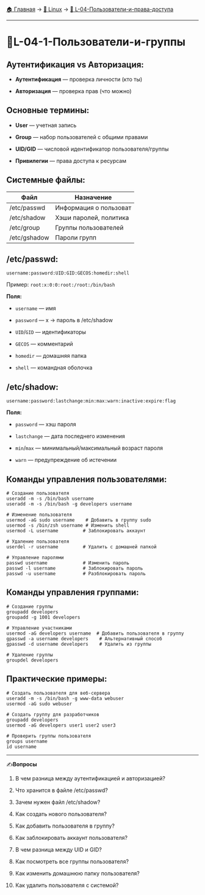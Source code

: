 [🏠 Главная](../../README.md) → [🐧 Linux](../../README.md#-linux) → [👥 L-04-Пользователи-и-права-доступа](../../README.md#-l-04-пользователи-и-права-доступа)

---

# 👥L-04-1-Пользователи-и-группы

## Аутентификация vs Авторизация:

- **Аутентификация** — проверка личности (кто ты)

- **Авторизация** — проверка прав (что можно)

## Основные термины:

- **User** — учетная запись

- **Group** — набор пользователей с общими правами

- **UID/GID** — числовой идентификатор пользователя/группы

- **Привилегии** — права доступа к ресурсам

## Системные файлы:

| Файл        | Назначение             |
|------------|-------------------------|
| /etc/passwd | Информация о пользоват |
| /etc/shadow | Хэши паролей, политика |
| /etc/group  | Группы пользователей   |
| /etc/gshadow| Пароли групп           |

## /etc/passwd:

```Shell
username:password:UID:GID:GECOS:homedir:shell
```

Пример: `root:x:0:0:root:/root:/bin/bash`

**Поля:**

- `username` — имя

- `password` — x → пароль в /etc/shadow

- `UID`/`GID` — идентификаторы

- `GECOS` — комментарий

- `homedir` — домашняя папка

- `shell` — командная оболочка

## /etc/shadow:

```Shell
username:password:lastchange:min:max:warn:inactive:expire:flag
```

**Поля:**

- `password` — хэш пароля

- `lastchange` — дата последнего изменения

- `min`/`max` — минимальный/максимальный возраст пароля

- `warn` — предупреждение об истечении

## Команды управления пользователями:

```Shell
# Создание пользователя
useradd -m -s /bin/bash username
useradd -m -s /bin/bash -g developers username

# Изменение пользователя
usermod -aG sudo username    # Добавить в группу sudo
usermod -s /bin/zsh username # Изменить shell
usermod -L username         # Заблокировать аккаунт

# Удаление пользователя
userdel -r username         # Удалить с домашней папкой

# Управление паролями
passwd username             # Изменить пароль
passwd -l username          # Заблокировать пароль
passwd -u username          # Разблокировать пароль
```

## Команды управления группами:

```Shell
# Создание группы
groupadd developers
groupadd -g 1001 developers

# Управление участниками
usermod -aG developers username  # Добавить пользователя в группу
gpasswd -a username developers    # Альтернативный способ
gpasswd -d username developers    # Удалить из группы

# Удаление группы
groupdel developers
```

## Практические примеры:

```Shell
# Создать пользователя для веб-сервера
useradd -m -s /bin/bash -g www-data webuser
usermod -aG sudo webuser

# Создать группу для разработчиков
groupadd developers
usermod -aG developers user1 user2 user3

# Проверить группы пользователя
groups username
id username
```

---

✍️**Вопросы**

1. В чем разница между аутентификацией и авторизацией?

2. Что хранится в файле /etc/passwd?

3. Зачем нужен файл /etc/shadow?

4. Как создать нового пользователя?

5. Как добавить пользователя в группу?

6. Как заблокировать аккаунт пользователя?

7. В чем разница между UID и GID?

8. Как посмотреть все группы пользователя?

9. Как изменить домашнюю папку пользователя?

10. Как удалить пользователя с системой?
